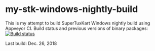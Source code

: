 # my-stk-windows-nightly-build

This is my attempt to build SuperTuxKart Windows nightly build using Appveyor CI. Build status and previous versions of binary packages:
[![Build status](https://ci.appveyor.com/api/projects/status/wdnuq4n7yq2xhjte?svg=true)](https://ci.appveyor.com/project/acmepjz/my-stk-windows-nightly-build)

Last build: Dec. 26, 2018

<!-- Current version of binary package: https://bintray.com/acmepjz/my-stk-windows-nightly-build/stk/nightly -->
